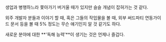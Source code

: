 생업과 병행하느라 쫓아가기 버거울 때가 있지만 슬슬 개념이 잡혀가는 것 같다.

외주 개발자 분들과 이야기 할 때, 혹은 그들의 작업물을 볼 때,
외부 써드파티 연동가이드 문서 등을 볼 때 5% 정도는 무슨 얘기인지 알 것 같기도 하다.

새로운 분야에 대한 **'독해 능력'**이 생기는 것은 언제나 즐겁다.
